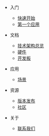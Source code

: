 - 入门
  - [快速开始](zh-cn/quickstart.md)
  - [第一个应用](zh-cn/helloworld.md)

- 文档
  - [技术架构总览](zh-cn/technical-overview.md)
  - [硬件](zh-cn/hardware.md)
  - [开发板](zh-cn/development-boards.md)

- 应用
  - [场景](zh-cn/scenario.md)

- 资源
  - [版本发布](zh-cn/release.md)
  - [社区](zh-cn/community.md)

- 关于
  - [联系我们](zh-cn/contact.md)
